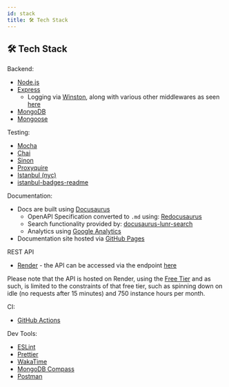 ```yaml
---
id: stack
title: 🛠️ Tech Stack
---
```


## 🛠️ Tech Stack

Backend:

-   [Node.js](https://nodejs.org/en)
-   [Express](https://expressjs.com/)
    -   Logging via [Winston](https://github.com/winstonjs/winston), along with various other middlewares as seen [here](./app/middlewares/index.js)
-   [MongoDB](https://www.mongodb.com/)
-   [Mongoose](https://mongoosejs.com/)

Testing:

-   [Mocha](https://mochajs.org/)
-   [Chai](https://www.chaijs.com/)
-   [Sinon](https://sinonjs.org/)
-   [Proxyquire](https://github.com/thlorenz/proxyquire)
-   [Istanbul (nyc)](https://github.com/istanbuljs/nyc)
-   [istanbul-badges-readme](https://github.com/the-bugging/istanbul-badges-readme)

Documentation:

-   Docs are built using [Docusaurus](https://docusaurus.io/)
    -   OpenAPI Specification converted to `.md` using: [Redocusaurus](https://github.com/rohit-gohri/redocusaurus)
    -   Search functionality provided by: [docusaurus-lunr-search](https://github.com/praveenn77/docusaurus-lunr-search)
    -   Analytics using [Google Analytics](https://marketingplatform.google.com/about/analytics/)
-   Documentation site hosted via [GitHub Pages](https://pages.github.com/)

REST API

-   [Render](https://render.com/) - the API can be accessed via the endpoint [here](https://restasaurus.onrender.com/api/v1)

Please note that the API is hosted on Render, using the [Free Tier](https://docs.render.com/free) and as such, is limited to the constraints of that free tier, such as spinning down on idle (no requests after 15 minutes) and 750 instance hours per month.

CI:

-   [GitHub Actions](https://github.com/features/actions)

Dev Tools:

-   [ESLint](https://eslint.org/)
-   [Prettier](https://prettier.io/)
-   [WakaTime](https://wakatime.com/)
-   [MongoDB Compass](https://www.mongodb.com/products/tools/compass)
-   [Postman](https://www.postman.com/)

